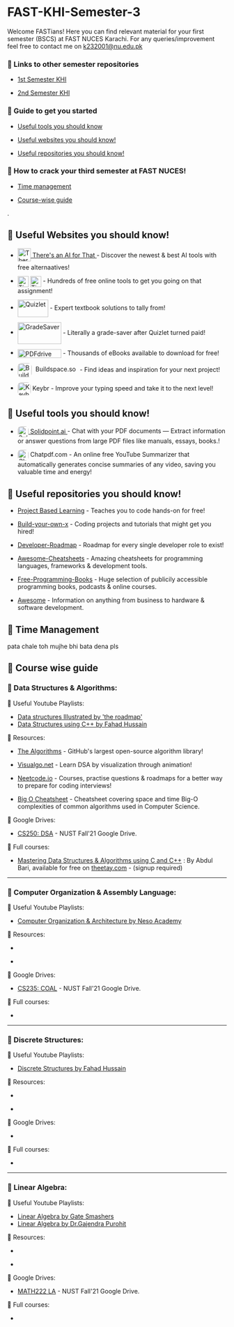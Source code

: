 
# FAST-KHI-Semester-3

Welcome FASTians! Here you can find relevant material for your first semester (BSCS) at FAST NUCES Karachi. For any queries/improvement feel free to contact me on k232001@nu.edu.pk 

### 🔗 Links to other semester repositories
- [1st Semester KHI](https://github.com/MuxammilSidd/FAST-KHI-Semester-1)

- [2nd Semester KHI](https://github.com/MuxammilSidd/FAST-KHI-Semester-2)

### 🔗 Guide to get you started
- [Useful tools you should know](#useful-tools-you-should-know)

- [Useful websites you should know!](#useful-websites-you-should-know)

- [Useful repositories you should know!](#useful-repositories-you-should-know)

### 🔗 How to crack your third semester at FAST NUCES!
- [Time management](#time-management)

- [Course-wise guide](#course-wise-guide)

.

## 🔗 Useful Websites you should know!

- <a href="https://theresanaiforthat.com/">
    <img src="https://media.beehiiv.com/cdn-cgi/image/fit=scale-down,format=auto,onerror=redirect,quality=80/uploads/publication/logo/96f425ae-6c09-4f9f-b8f8-cedd1b726427/android-chrome-512x512.png" alt="Theresanaiforthat" width="30" height="30" style="vertical-align:middle; margin-bottom: 5px; text-decoration:none; border:none;">
    There's an AI for That
  </a> - Discover the newest & best AI tools with free alternaatives!

- <a href="https://tinywow.com/" style="text-decoration:none; display:inline-block; margin-top: 12px;">
    <img src="https://tinywow.com/v3/img/favicon-tinywow.svg" alt="TinyWow Favicon" width="25" height="25" style="vertical-align:middle; margin-bottom: 0;  display:inline; border:none;">
    <img src="https://tinywow.com/v3/img/logo.svg" alt="TinyWow Text" height="25" style="vertical-align:middle; margin-bottom: 0;  display:inline; border:none;">
  </a> - Hundreds of free online tools to get you going on that assignment!

- <a href="https://quizlet.com/" style="text-decoration:none; display:inline-block; margin-top: 12px;">
    <img src="https://logos-world.net/wp-content/uploads/2021/03/Quizlet-Logo.png" alt="Quizlet" width="70" height="40" style="vertical-align:middle; margin-bottom: 0; text-decoration:none; border:none;">
  </a> - Expert textbook solutions to tally from!

- <a href="https://www.gradesaver.com/" style="text-decoration:none; display:inline-block; margin-top: 12px;">
    <img src="https://www.gradesaver.com/assets/logos/head-39d3d4f4e80fb364ecbffd1884663226a1a58efa38367c551694c88c40330163.svg" alt="GradeSaver" width="100" height="50" style="vertical-align:middle; margin-bottom: 0; text-decoration:none; border:none;">
  </a> - Literally a grade-saver after Quizlet turned paid!

- <a href="https://www.pdfdrive.com/" style="text-decoration:none; display:inline-block; margin-top: 12px;">
    <img src="https://www.pdfdrive.com/assets/img/logo-1.png.pagespeed.ce.5UNSDNAJsC.png" alt="PDFdrive" width="100" height="20" style="vertical-align:middle; margin-bottom: 0; text-decoration:none; border:none;">
  </a> - Thousands of eBooks available to download for free!

- <a href="https://sage.buildspace.so/projects" style="text-decoration:none; display:inline-block; margin-top: 12px;">
    <img src="https://avatars.githubusercontent.com/u/65048157?s=200&v=4" alt="Buildspace.so" width="32" height="32" style="vertical-align:middle; margin-bottom: 0; text-decoration:none; border:none; border-radius: 8px"><span style="margin:5px;"> Buildspace.so</span>
  </a> - Find ideas and inspiration for your next project!

- <a href="https://www.keybr.com/" style="text-decoration:none; display:inline-block; margin-top: 12px;">
    <img src="https://www.keybr.com/cover.png" alt="Keybr" width="30" height="30" style="vertical-align:middle; margin-bottom: px; text-decoration:none; border:none; border-radius: 8px"> <span style="margin: 0;"> Keybr</span>
  </a> - Improve your typing speed and take it to the next level!

## 🔗 Useful tools you should know!
- <a href="https://solidpoint.ai/" >
    <img src="https://encrypted-tbn0.gstatic.com/images?q=tbn:ANd9GcSeMd6S0X2XFnVQLDr-kTJsyKjMhDwPCwFg9Q&s" alt="SolidPoint" width="25" height="25" style="vertical-align:middle; margin-bottom: 0; text-decoration:none; border:none; border-radius: 8px"> Solidpoint.ai
  </a> - Chat with your PDF documents — Extract information or answer questions from large PDF files like manuals, essays, books.!

- <a href="https://www.chatpdf.com/" style="text-decoration:none; display:inline-block; margin-top: 12px;">
    <img src="https://pipedream.com/s.v0/app_n5hv82/logo/orig" alt="Chatpdf" width="25" height="25" style="vertical-align:middle; margin-bottom: 0; text-decoration:none; border:none; border-radius: 8px"> Chatpdf.com
  </a> - An online free YouTube Summarizer that automatically generates concise summaries of any video, saving you valuable time and energy!

## 🔗 Useful repositories you should know!
- [Project Based Learning](https://github.com/practical-tutorials/project-based-learning) - Teaches you to code hands-on for free!

- [Build-your-own-x](https://github.com/codecrafters-io/build-your-own-x) - Coding projects and tutorials that might get you hired!

- [Developer-Roadmap](https://github.com/kamranahmedse/developer-roadmap) - Roadmap for every single developer role to exist!

- [Awesome-Cheatsheets](https://github.com/LeCoupa/awesome-cheatsheets) - Amazing cheatsheets for programming languages, frameworks & development tools.

- [Free-Programming-Books](https://github.com/EbookFoundation/free-programming-books) - Huge selection of publicily accessible programming books, podcasts & online courses.

- [Awesome](https://github.com/sindresorhus/awesome) - Information on anything from business to hardware & software development.

## 🔗 Time Management
pata chale toh mujhe bhi bata dena pls

## 🔗 Course wise guide
### 📌 Data Structures & Algorithms:
🔗 Useful Youtube Playlists:

- [Data structures Illustrated by 'the roadmap'](https://youtube.com/playlist?list=PLkZYeFmDuaN2-KUIv-mvbjfKszIGJ4FaY&si=ux5N9jpJ18VHgMzB)
- [Data Structures using C++ by Fahad Hussain](https://www.youtube.com/playlist?list=PLtCBuHKmdxOfCp0uG9Bw8JVEreYcIl0H0)

🔗 Resources:
- [The Algorithms](https://the-algorithms.com/) - GitHub's largest open-source algorithm library!

- [Visualgo.net](https://visualgo.net/) - Learn DSA by visualization through animation!

- [Neetcode.io](https://neetcode.io/) - Courses, practise questions & roadmaps for a better way to prepare for coding interviews!

- [Big O Cheatsheet](https://www.bigocheatsheet.com/) - Cheatsheet covering space and time Big-O complexities of common algorithms used in Computer Science.

🔗 Google Drives:
- [CS250: DSA](https://drive.google.com/drive/folders/1Rvotax4W1Pl0MDpm17xJPkggkfIgusyK?usp=drive_link) - NUST Fall'21 Google Drive.

🔗 Full courses:
- [Mastering Data Structures & Algorithms using C and C++](https://theetay.com/courses/udemy-mastering-data-structures-algorithms-using-c-and-c-abdul-bari/) : By Abdul Bari, available for free on [theetay.com](https://theetay.com) - (signup required)

---

### 📌 Computer Organization & Assembly Language:
🔗 Useful Youtube Playlists:

- [Computer Organization & Architecture by Neso Academy](https://www.youtube.com/watch?v=Ol8D69VKX2k&list=PLBlnK6fEyqRgLLlzdgiTUKULKJPYc0A4q&pp=iAQB)

🔗 Resources:
- []() 

- []() 

🔗 Google Drives:
- [CS235: COAL](https://drive.google.com/drive/folders/1cH61VF26g7fzMPLdawQy2WB3caSRHE3m?usp=drive_link) - NUST Fall'21 Google Drive.

🔗 Full courses:
- []() 

---

### 📌 Discrete Structures:
🔗 Useful Youtube Playlists:

- [Discrete Structures by Fahad Hussain](https://www.youtube.com/playlist?list=PLtCBuHKmdxOduWhQPbEwLN2ULKMqgQ44m)

🔗 Resources:
- []() 

- []() 

🔗 Google Drives:
- []()

🔗 Full courses:
- []()

---

### 📌 Linear Algebra:
🔗 Useful Youtube Playlists:

- [Linear Algebra by Gate Smashers](https://www.youtube.com/playlist?list=PLxCzCOWd7aiHnkPiCulMX5SIHMl2ZMmzL)
- [Linear Algebra by Dr.Gajendra Purohit](https://www.youtube.com/playlist?list=PLU6SqdYcYsfI7Ebw_j-Vy8YKHdbHKP9am)

🔗 Resources:
- []() 

- []() 

🔗 Google Drives:
- [MATH222 LA](https://drive.google.com/drive/folders/1XaW7Vrsqrrd5WPFAZNU58LVHmRgCPl3m?usp=drive_link) - NUST Fall'21 Google Drive.

🔗 Full courses:
- []()